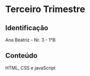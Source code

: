 # Terceiro Trimestre

## Identificação
Ana Beatriz  - Nr. 3 - 1°B

## Conteúdo
HTML, CSS e javaScript

